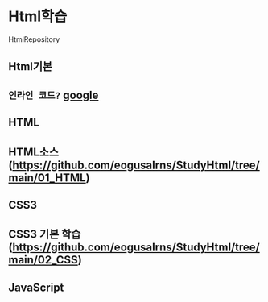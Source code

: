 # Html학습
HtmlRepository

## Html기본
`인라인 코드?`
[google](https://google.com)
------------------------------------------
## HTML
HTML소스(https://github.com/eogusalrns/StudyHtml/tree/main/01_HTML)
------------------------------------------
## CSS3
CSS3 기본 학습(https://github.com/eogusalrns/StudyHtml/tree/main/02_CSS)
------------------------------------------
## JavaScript
